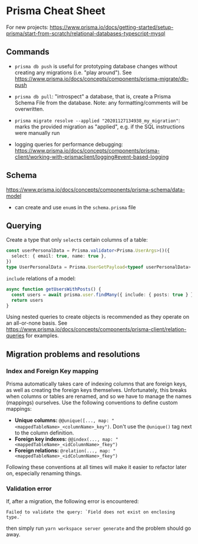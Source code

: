 # Prisma Cheat Sheet

For new projects: https://www.prisma.io/docs/getting-started/setup-prisma/start-from-scratch/relational-databases-typescript-mysql

## Commands
- `prisma db push` is useful for prototyping database changes without creating any migrations (i.e. "play around"). See https://www.prisma.io/docs/concepts/components/prisma-migrate/db-push

- `prisma db pull`: "introspect" a database, that is, create a Prisma Schema File from the database. Note: any formatting/comments will be overwritten.

- `prisma migrate resolve --applied "20201127134938_my_migration"`: marks the provided migration as "applied", e.g. if the SQL instructions were manually run

- logging queries for performance debugging: https://www.prisma.io/docs/concepts/components/prisma-client/working-with-prismaclient/logging#event-based-logging


## Schema
https://www.prisma.io/docs/concepts/components/prisma-schema/data-model
- can create and use `enum`s in the `schema.prisma` file

## Querying
Create a type that only `select`s certain columns of a table:
```typescript
const userPersonalData = Prisma.validator<Prisma.UserArgs>()({
  select: { email: true, name: true },
})
type UserPersonalData = Prisma.UserGetPayload<typeof userPersonalData>
```

`include` relations of a model:
```typescript
async function getUsersWithPosts() {
  const users = await prisma.user.findMany({ include: { posts: true } })
  return users
}
```

Using nested queries to create objects is recommended as they operate on an all-or-none basis.
See https://www.prisma.io/docs/concepts/components/prisma-client/relation-queries for examples.


## Migration problems and resolutions

### Index and Foreign Key mapping
Prisma automatically takes care of indexing columns that are foreign keys, as well as creating the foreign keys themselves. Unfortunately, this breaks when columns or tables are renamed, and so we have to manage the names (mappings) ourselves. Use the following conventions to define custom mappings:

- **Unique columns:** `@@unique([..., map: "<mappedTableName>_<columnName>_key")`. Don't use the `@unique()` tag next to the column definition.
- **Foreign key indexes:** `@@index(..., map: "<mappedTableName>_<idColumnName>_fkey")`
- **Foreign relations:** `@relation(..., map: "<mappedTableName>_<idColumnName>_fkey")`

Following these conventions at all times will make it easier to refactor later on, especially renaming things.

### Validation error

If, after a migration, the following error is encountered:

```
Failed to validate the query: `Field does not exist on enclosing type.`
```

then simply run `yarn workspace server generate` and the problem should go away.
